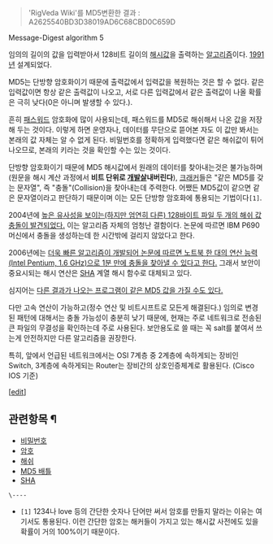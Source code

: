 > 'RigVeda Wiki'를 MD5변환한 결과 : A2625540BD3D38019AD6C68CBD0C659D

Message-Digest algorithm 5

임의의 길이의 값을 입력받아서 128비트 길이의 [해시값](%ED%95%B4%EC%89%AC.md)을 출력하는
[알고리즘](%EC%95%8C%EA%B3%A0%EB%A6%AC%EC%A6%98.md)이다.
[1991년](1991%EB%85%84.md) 설계되었다.

MD5는 단방향 암호화이기 때문에 출력값에서 입력값을 복원하는 것은 할 수 없다. 같은 입력값이면 항상 같은 출력값이 나오고, 서로 다른
입력값에서 같은 출력값이 나올 확률은 극히 낮다(0은 아니며 발생할 수 있다.).

흔히 [패스워드](%EB%B9%84%EB%B0%80%EB%B2%88%ED%98%B8.md) 암호화에 많이 사용되는데, 패스워드를
MD5로 해쉬해서 나온 값을 저장해 두는 것이다. 이렇게 하면 운영자나, 데이터를 무단으로 뜯어본 자도 이 값만 봐서는 본래의 값 자체는 알
수 없게 된다. 비밀번호를 정확하게 입력했다면 같은 해쉬값이 튀어나오므로, 본래의 키라는 것을 확인할 수는 있는 것이다.

단방향 암호화이기 때문에 MD5 해시값에서 원래의 데이터를 찾아내는것은 불가능하며(원문을 해시 계산 과정에서 **비트 단위로
[개발살](%EA%B0%9C%EB%B0%9C%EC%82%B4.md)내버린다**),
[크래커](%ED%81%AC%EB%9E%98%EC%BB%A4.md)들은 "같은 MD5를 갖는 문자열", 즉
"충돌"(Collision)을 찾아내는데 주력한다. 어쨌든 MD5값이 같으면 같은 문자열이라고 판단하기 때문이며 이는 모든 단방향 암호화에
통용되는 기법이다`[1]`.

2004년에 [높은 유사성을 보이는(하지만 엄연히 다른) 128바이트 파일 두 개의 해쉬 값 충돌이
발견되었다.](http://eprint.iacr.org/2004/199) 이는 알고리즘 자체의 엄청난 결함이다. 논문에 따르면 IBM
P690 머신에서 충돌을 생성하는데 한 시간밖에 걸리지 않았다고 한다.

2006년에는 [더욱 빠른 알고리즘이 개발되어 논문에 따르면 노트북 한 대의 연산 능력 (Intel Pentium, 1.6 GHz)으로 1분
만에 충돌을 찾아낼 수 있다고 한다.](http://eprint.iacr.org/2006/105) 그래서 보안이 중요시되는 해시 연산은
[SHA](SHA.md) 계열 해시 함수로 대체되고 있다.

심지어는 [다른 결과가 나오는 프로그램이 같은 MD5 값을 가질 수도 있다.
](http://www.mscs.dal.ca/~selinger/md5collision/)

다만 고속 연산이 가능하고(정수 연산 및 비트시프트로 모든게 해결된다.) 임의로 변경된 패턴에 대해서는 충돌 가능성이 충분히 낮기 때문에,
현재는 주로 네트워크로 전송된 큰 파일의 무결성을 확인하는데 주로 사용된다. 보안용도로 쓸 때는 꼭 salt를 붙여서 쓰는게 안전하지만 다른
알고리즘을 권장한다.

특히, 앞에서 언급된 네트워크에서는 OSI 7계층 중 2계층에 속하게되는 장비인 Switch, 3계층에 속하게되는 Router는 장비간의
상호인증체계로 활용된다. (Cisco IOS 기준)

[[edit](http://rigvedawiki.net/r1/wiki.php/MD5?action=edit&section=1)]

## 관련항목 ¶

  * [비밀번호](%EB%B9%84%EB%B0%80%EB%B2%88%ED%98%B8.md)
  * [암호](%EC%95%94%ED%98%B8.md)
  * [해쉬](%ED%95%B4%EC%89%AC.md)
  * [MD5 배틀](MD5%20%EB%B0%B0%ED%8B%80.md)
  * [SHA](SHA.md)

`\----`

  * `[1]` 1234나 love 등의 간단한 숫자나 단어만 써서 암호를 만들지 말라는 이유는 여기서도 통용된다. 이런 간단한 암호는 해커들이 가지고 있는 해시값 사전에도 있을 확률이 거의 100%이기 때문이다.

